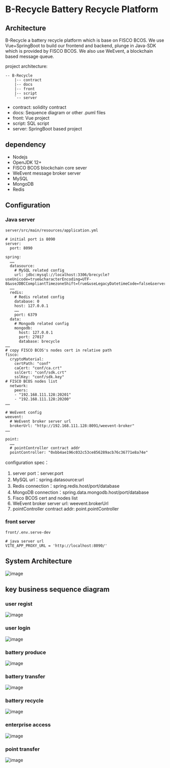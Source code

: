 # B-Recycle Battery Recycle Platform

## Architecture
B-Recycle a battery recycle platform which is base on FISCO BCOS. We use Vue+SpringBoot
to build our frontend and backend, plunge in Java-SDK which is provided by FISCO BCOS. 
We also use WeEvent, a blockchain based message queue.

project architecture:
```
-- B-Recycle
    |-- contract
    |-- docs
    |-- front
    |-- script
    `-- server
```
- contract: solidity contract
- docs: Sequence diagram or other .puml files
- front: Vue project 
- script: SQL script
- server: SpringBoot based project 

## dependency
- Nodejs
- OpenJDK 12+
- FISCO BCOS blockchain core sever
- WeEvent message broker server
- MySQL
- MongoDB
- Redis

## Configuration
### Java server
`server/src/main/resources/application.yml`
```
# initial port is 8090
server:
  port: 8090

spring:
  ……
  datasource:
    # MySQL related config
    url: jdbc:mysql://localhost:3306/brecycle?useUnicode=true&characterEncoding=UTF-8&useJDBCCompliantTimezoneShift=true&useLegacyDatetimeCode=false&serverTimezone=UTC
  ……
  redis:
    # Redis related config
    database: 0
    host: 127.0.0.1
    ……
    port: 6379
  data:
    # Mongodb related config
    mongodb:
      host: 127.0.0.1
      port: 27017
      database: brecycle
……
# copy FISCO BCOS's nodes cert in relative path
fisco:
  cryptoMaterial:
    certPath: "conf"
    caCert: "conf/ca.crt"
    sslCert: "conf/sdk.crt"
    sslKey: "conf/sdk.key"
# FISCO BCOS nodes list
  network:
    peers:
    - "192.168.111.128:20201"
    - "192.168.111.128:20200"
……

# WeEvent config
weevent:
  # WeEvent broker server url
  brokerUrl: "http://192.168.111.128:8091/weevent-broker"
……

point:
  ……
  # pointController contract addr
  pointController: "0xbb4ae196c032c53ce856289acb76c36771e8a74e"
```
configuration spec：
1. server port：server.port
2. MySQL url：spring.datasource:url
3. Redis connection：spring.redis.host/port/database
4. MongoDB connection：spring.data.mongodb.host/port/database
5. Fisco BCOS cert and nodes list
6. WeEvent broker server url: weevent.brokerUrl
7. pointController contract addr: point.pointController

### front server
`front/.env.serve-dev`
```
# java server url
VITE_APP_PROXY_URL = 'http://localhost:8090/'
```

## System Architecture
![image](docs/output/系统架构图.png)

## key business sequence diagram
### user regist
![image](docs/output/用户注册-用户注册.png)

### user login
![image](docs/output/用户登录-用户登录.png)

### battery produce
![image](docs/output/电池生产-电池生产.png)

### battery transfer
![image](docs/output/电池流转-电池流转.png)

### battery recycle
![image](docs/output/电池回收-电池回收.png)

### enterprise access
![image](docs/output/企业准入-企业准入（回收商）.png)

### point transfer
![image](docs/output/积分流转-积分流转.png)